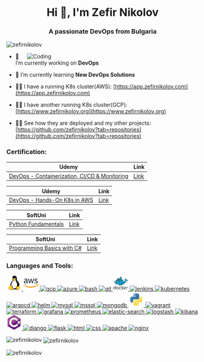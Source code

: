 <h1 align="center">Hi 👋, I'm Zefir Nikolov</h1>
<h3 align="center">A passionate DevOps from Bulgaria</h3>

<p align="left"> <img src="https://komarev.com/ghpvc/?username=zefirnikolov&label=Profile%20views&color=0e75b6&style=flat" alt="zefirnikolov" /> </p>

<img align="right" alt="Coding" width="450" src="https://i.imgur.com/1xOEA8E.jpeg">

- 🔭 I’m currently working on **DevOps**

- 🌱 I’m currently learning **New DevOps Solutions**

- 👨‍💻 I have a running K8s cluster(AWS): [https://app.zefirnikolov.com](https://app.zefirnikolov.com)
- 👨‍💻 I have another running K8s cluster(GCP): [https://www.zefirnikolov.org](https://www.zefirnikolov.org)
- 👨‍💻 See how they are deployed and my other projects: [https://github.com/zefirnikolov?tab=repositories](https://github.com/zefirnikolov?tab=repositories)

<h3 align="left">Certification: </h3>
<td>

| **Udemy**                                                                            | **Link**                                                              |
| -------------------------------------------------------------------------------------- | --------------------------------------------------------------------- |
| <a href="https://softuni.bg/trainings/4036/devops-containerization-ci-cd-monitoring-january-2023"> DevOps - Containerization, CI/CD & Monitoring </a>                | <a href="https://softuni.bg/certificates/details/164692/64f93793"> Link </a> |
</td>
<td>
  
<td>

| **Udemy**                                                                            | **Link**                                                              |
| -------------------------------------------------------------------------------------- | --------------------------------------------------------------------- |
| <a href="https://www.udemy.com/course/kubernetes-microservices/"> DevOps - Hands-On K8s in AWS </a>                                           | <a href="https://udemy-certificate.s3.amazonaws.com/image/UC-54be3127-863e-4622-884b-963512c5a4e8.jpg?v=1678390964000"> Link </a> |
</td>
<td>

| **SoftUni**                                                                            | **Link**                                                              |
| -------------------------------------------------------------------------------------- | --------------------------------------------------------------------- |
| <a href="https://softuni.bg/trainings/3840/programming-fundamentals-with-python-september-2022"> Python Fundamentals </a>                                                | <a href="https://softuni.bg/certificates/details/148805/6dc487b9"> Link </a> |
</td>
<td>

| **SoftUni**                                                           | **Link**                                                   |
| --------------------------------------------------------------------- | ---------------------------------------------------------- |
| <a href="https://softuni.bg/trainings/3753/programming-basics-with-csharp-july-2022" > Programming Basics with C# </a>                                                 | <a href="https://softuni.bg/certificates/details/141938/67ddef3b"> Link</a> 
  
</td>


<p align="left">
</p>

<h3 align="left">Languages and Tools:</h3>
<p align="left"> <a href="https://www.linux.org/" target="_blank" rel="noreferrer"> <img src="https://raw.githubusercontent.com/devicons/devicon/master/icons/linux/linux-original.svg" alt="linux" width="40" height="40"/> </a> <a href="https://aws.amazon.com" target="_blank" rel="noreferrer"> <img src="https://raw.githubusercontent.com/devicons/devicon/master/icons/amazonwebservices/amazonwebservices-original-wordmark.svg" alt="aws" width="40" height="40"/> </a> <a href="https://cloud.google.com" target="_blank" rel="noreferrer"> <img src="https://www.vectorlogo.zone/logos/google_cloud/google_cloud-icon.svg" alt="gcp" width="40" height="40"/> </a> <a href="https://azure.microsoft.com/en-in/" target="_blank" rel="noreferrer"> <img src="https://www.vectorlogo.zone/logos/microsoft_azure/microsoft_azure-icon.svg" alt="azure" width="40" height="40"/> </a> <a href="https://www.gnu.org/software/bash/" target="_blank" rel="noreferrer"> <img src="https://www.vectorlogo.zone/logos/gnu_bash/gnu_bash-icon.svg" alt="bash" width="40" height="40"/> </a> <a href="https://git-scm.com/" target="_blank" rel="noreferrer"> <img src="https://www.vectorlogo.zone/logos/git-scm/git-scm-icon.svg" alt="git" width="40" height="40"/> </a> <a href="https://www.docker.com/" target="_blank" rel="noreferrer"> <img src="https://raw.githubusercontent.com/devicons/devicon/master/icons/docker/docker-original-wordmark.svg" alt="docker" width="40" height="40"/> </a> <a href="https://www.jenkins.io" target="_blank" rel="noreferrer"> <img src="https://www.vectorlogo.zone/logos/jenkins/jenkins-icon.svg" alt="jenkins" width="40" height="40"/> </a> <a href="https://kubernetes.io" target="_blank" rel="noreferrer"> <img src="https://www.vectorlogo.zone/logos/kubernetes/kubernetes-icon.svg" alt="kubernetes" width="40" height="40"/> </a> <a href="https://argo-cd.readthedocs.io/en/stable/" target="_blank" rel="noreferrer"> <img src="https://www.vectorlogo.zone/logos/argoprojio/argoprojio-icon.svg" alt="argocd" width="40" height="40"/> <a href="https://helm.sh/" target="_blank" rel="noreferrer"> <img src="https://www.vectorlogo.zone/logos/helmsh/helmsh-icon.svg" alt="helm" width="40" height="40"/> </a> <a href="https://www.mysql.com/" target="_blank" rel="noreferrer"> <img src="https://www.vectorlogo.zone/logos/mysql/mysql-official.svg" alt="mysql" width="40" height="40"/> </a> <a href="https://www.microsoft.com/en-us/sql-server" target="_blank" rel="noreferrer"> <img src="https://www.svgrepo.com/show/303229/microsoft-sql-server-logo.svg" alt="mssql" width="40" height="40"/> </a> <a href="https://www.mongodb.com/" target="_blank" rel="noreferrer"> <img src="https://www.vectorlogo.zone/logos/mongodb/mongodb-icon.svg" alt="mongodb" width="40" height="40"/> </a> <a href="https://www.python.org" target="_blank" rel="noreferrer"> <img src="https://raw.githubusercontent.com/devicons/devicon/master/icons/python/python-original.svg" alt="python" width="40" height="40"/> </a> <a href="https://www.vagrantup.com/" target="_blank" rel="noreferrer"> <img src="https://www.vectorlogo.zone/logos/vagrantup/vagrantup-icon.svg" alt="vagrant" width="40" height="40"/> <a href="https://www.terraform.io/" target="_blank" rel="noreferrer"> <img src="https://www.vectorlogo.zone/logos/terraformio/terraformio-icon.svg" alt="terraform" width="40" height="40"/> </a> <a href="https://grafana.com" target="_blank" rel="noreferrer"> <img src="https://www.vectorlogo.zone/logos/grafana/grafana-icon.svg" alt="grafana" width="40" height="40"/> </a> <a href="https://prometheus.io/" target="_blank" rel="noreferrer"> <img src="https://www.vectorlogo.zone/logos/prometheusio/prometheusio-icon.svg" alt="prometheus" width="40" height="40"/> </a> <a href="https://www.elastic.co/" target="_blank" rel="noreferrer"> <img src="https://www.vectorlogo.zone/logos/elastic/elastic-icon.svg" alt="elastic-search" width="40" height="40"/> </a> <a href="https://www.elastic.co/logstash/" target="_blank" rel="noreferrer"> <img src="https://www.vectorlogo.zone/logos/elasticco_logstash/elasticco_logstash-icon.svg" alt="logstash" width="40" height="40"/> </a> <a href="https://www.elastic.co/kibana/" target="_blank" rel="noreferrer"> <img src="https://www.vectorlogo.zone/logos/elasticco_kibana/elasticco_kibana-icon.svg" alt="kibana" width="40" height="40"/> </a> <a href="https://www.w3schools.com/cs/" target="_blank" rel="noreferrer"> <img src="https://raw.githubusercontent.com/devicons/devicon/master/icons/csharp/csharp-original.svg" alt="csharp" width="40" height="40"/> </a> <a href="https://www.djangoproject.com/" target="_blank" rel="noreferrer"> <img src="https://cdn.worldvectorlogo.com/logos/django.svg" alt="django" width="40" height="40"/> </a> <a href="https://flask.palletsprojects.com/" target="_blank" rel="noreferrer"> <img src="https://www.vectorlogo.zone/logos/pocoo_flask/pocoo_flask-icon.svg" alt="flask" width="40" height="40"/> </a> <a href="https://html5.org/" target="_blank" rel="noreferrer"> <img src="https://www.vectorlogo.zone/logos/w3_html5/w3_html5-icon.svg" alt="html" width="40" height="40"/> </a> <a href="https://en.wikipedia.org/wiki/CSS" target="_blank" rel="noreferrer"> <img src="https://www.vectorlogo.zone/logos/w3_css/w3_css-icon.svg" alt="css" width="40" height="40"/> </a> <a href="https://www.apache.org/" target="_blank" rel="noreferrer"> <img src="https://www.vectorlogo.zone/logos/apache/apache-official.svg" alt="apache" width="40" height="40"/> </a> <a href="https://www.nginx.com/" target="_blank" rel="noreferrer"> <img src="https://www.vectorlogo.zone/logos/nginx/nginx-icon.svg" alt="nginx" width="40" height="40"/> </a> </p>

<p><img align="left" src="https://github-readme-stats.vercel.app/api/top-langs?username=zefirnikolov&show_icons=true&locale=en&layout=compact" alt="zefirnikolov" /></p>

<p>&nbsp;<img align="center" src="https://github-readme-stats.vercel.app/api?username=zefirnikolov&show_icons=true&locale=en" alt="zefirnikolov" /></p>

<p><img align="center" src="https://github-readme-streak-stats.herokuapp.com/?user=zefirnikolov&" alt="zefirnikolov" /></p>
